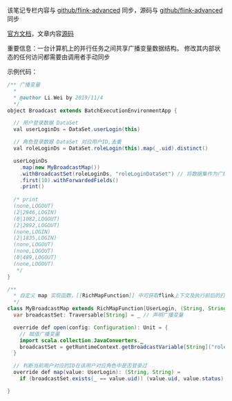 该笔记专栏内容与 [github/flink-advanced](https://github.com/GourdErwa/flink-advanced/tree/master/flink-notes) 同步，源码与 [github/flink-advanced](https://github.com/GourdErwa/flink-advanced) 同步

[官方文档](https://ci.apache.org/projects/flink/flink-docs-release-1.9/zh/dev/batch/#broadcast-variables)，文章内容[源码](https://github.com/GourdErwa/flink-advanced/blob/master/src/main/scala/io/gourd/flink/scala/games/batch/Broadcast.scala)  

重要信息：一台计算机上的并行任务之间共享广播变量数据结构。 修改其内部状态的任何访问都需要由调用者手动同步

示例代码：
```java
/** 广播变量
  *
  * @author Li.Wei by 2019/11/4
  */
object Broadcast extends BatchExecutionEnvironmentApp {

  // 用户登录数据 DataSet
  val userLoginDs = DataSet.userLogin(this)

  // 角色登录数据 DataSet 对应用户ID,去重
  val roleLoginDs = DataSet.roleLogin(this).map(_.uid).distinct()

  userLoginDs
    .map(new MyBroadcastMap())
    .withBroadcastSet(roleLoginDs, "roleLoginDataSet") // 将数据集作为广播集
    .first(10).withForwardedFields()
    .print()
    
  /* print
  (none,LOGOUT)
  (2|2946,LOGIN)
  (0|1082,LOGOUT)
  (2|2892,LOGOUT)
  (none,LOGIN)
  (2|1835,LOGIN)
  (none,LOGOUT)
  (none,LOGOUT)
  (0|489,LOGOUT)
  (none,LOGOUT)
   */
}

/**
  * 自定义 map 实现函数，[[RichMapFunction]] 中可获取flink上下文及执行前后的打开关闭操作
  */
class MyBroadcastMap extends RichMapFunction[UserLogin, (String, String)] {
  var broadcastSet: Traversable[String] = _ // 声明广播变量

  override def open(config: Configuration): Unit = {
    // 赋值广播变量
    import scala.collection.JavaConverters._
    broadcastSet = getRuntimeContext.getBroadcastVariable[String]("roleLoginDataSet").asScala
  }

  // 判断当前用户对应的ID在该用户对应角色中是否登录过
  override def map(value: UserLogin): (String, String) =
    if (broadcastSet.exists(_ == value.uid)) (value.uid, value.status) else ("none", value.status)

}
```